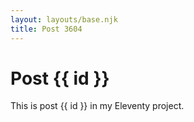 ```yaml
---
layout: layouts/base.njk
title: Post 3604
---
```


# Post {{ id }}

This is post {{ id }} in my Eleventy project.
